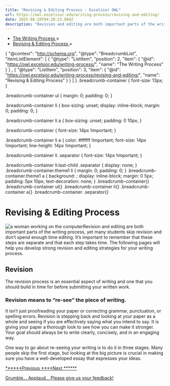 ```yaml
---
title: "Revising & Editing Process - Excelsior OWL"
url: https://owl.excelsior.edu/writing-process/revising-and-editing/
date: 2025-08-28T04:20:23.894Z
description: "Revision and editing are both important parts of the writing process, yet many students skip revision and don't spend enough time editing. It's important"
---
```


- [The Writing Process ](https://owl.excelsior.edu/writing-process/)» 
- [Revising & Editing Process ](https://owl.excelsior.edu/writing-process/revising-and-editing/)» 

{
 "@context": "http://schema.org",
 "@type": "BreadcrumbList",
 "itemListElement": [
 {
 "@type": "ListItem",
 "position": 2,
 "item": {
 "@id": "https://owl.excelsior.edu/writing-process/",
 "name": "The Writing Process"
 }
 }
 , {
 "@type": "ListItem",
 "position": 3,
 "item": {
 "@id": "https://owl.excelsior.edu/writing-process/revising-and-editing/",
 "name": "Revising &amp; Editing Process"
 }
 }
 ]
 } .breadcrumb-container {
 font-size: 13px;
 }

 .breadcrumb-container ul {
 margin: 0;
 padding: 0;
 }

 .breadcrumb-container li {
 box-sizing: unset;
 display: inline-block;
 margin: 0;
 padding: 0;
 }

 .breadcrumb-container li a {
 box-sizing: unset;
 padding: 0 10px;
 }

 .breadcrumb-container {
 font-size: 14px !important;
 }

 .breadcrumb-container li a {
 color: #ffffff !important;
 font-size: 14px !important;
 line-height: 14px !important;
 }

 .breadcrumb-container li .separator {
 font-size: 14px !important;
 }

 .breadcrumb-container li:last-child .separator {
 display: none;
 } .breadcrumb-container.theme1 li {
 margin: 0;
 padding: 0;
 }
 .breadcrumb-container.theme1 a {
 background: ;
 display: inline-block;
 margin: 0 5px;
 padding: 5px 10px;
 text-decoration: none;
 } .breadcrumb-container{}
.breadcrumb-container ul{}
.breadcrumb-container li{}
.breadcrumb-container a{}
.breadcrumb-container .separator{} 

# Revising & Editing Process 

![a woman working on the computer](https://owl.excelsior.edu/wp-content/uploads/2018/07/computer-1185626_1920.jpg)Revision and editing are both important parts of the writing process, yet many students skip revision and don’t spend enough time editing. It’s important to remember that these steps are separate and that each step takes time. The following pages will help you develop strong revision and editing strategies for your writing process. 

## Revision 

The revision process is an essential aspect of writing and one that you should build in time for before submitting your written work. 

### Revision means to “re-see” the piece of writing. 

It isn’t just proofreading your paper or correcting grammar, punctuation, or spelling errors. Revision is stepping back and looking at your paper as a whole and seeing if you are effectively saying what you intend to say. It is giving your paper a thorough look to see how you can make it stronger. Your goal should always be to write clearly, concisely, and in an engaging way. 

One way to go about re-seeing your writing is to do it in three stages. Many people skip the first stage, but looking at the big picture is crucial in making sure you have a well-developed essay that expresses your ideas. 

[****](https://owl.excelsior.edu/writing-process/essay-writing/essay-writing-time-to-write/)[**Previous **](https://owl.excelsior.edu/writing-process/essay-writing/essay-writing-time-to-write/)[**Next **](https://owl.excelsior.edu/writing-process/revising-and-editing/revising-and-editing-revising-stage-1/)[****](https://owl.excelsior.edu/writing-process/revising-and-editing/revising-and-editing-revising-stage-1/)

[Grumble... Applaud... Please give us your feedback! ](/feedback/?url=https://owl.excelsior.edu/writing-process/revising-and-editing)